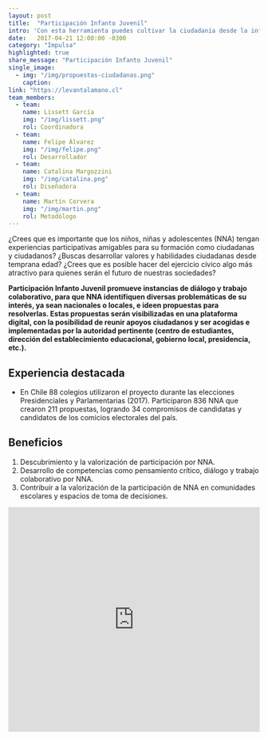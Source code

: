 ```yaml
---
layout: post
title:  "Participación Infanto Juvenil"
intro: 'Con esta herramienta puedes cultivar la ciudadanía desde la infancia en niños, niñas y adolescentes.'
date:   2017-04-21 12:00:00 -0300
category: "Impulsa"
highlighted: true
share_message: "Participación Infanto Juvenil"
single_image:
  - img: "/img/propuestas-ciudadanas.png"
    caption:
link: "https://levantalamano.cl"
team_members:
  - team:
    name: Lissett García
    img: "/img/lissett.png"
    rol: Coordinadora
  - team:
    name: Felipe Álvarez
    img: "/img/felipe.png"
    rol: Desarrollador
  - team:
    name: Catalina Margozzini
    img: "/img/catalina.png"
    rol: Diseñadora
  - team:
    name: Martín Corvera
    img: "/img/martin.png"
    rol: Metodólogo
---
```

¿Crees que es importante que los niños, niñas y adolescentes (NNA) tengan experiencias participativas amigables para su formación como ciudadanas y ciudadanos? ¿Buscas desarrollar valores y habilidades ciudadanas desde temprana edad? ¿Crees que es posible hacer del ejercicio cívico algo más atractivo para quienes serán el futuro de nuestras sociedades?

**Participación Infanto Juvenil promueve instancias de diálogo y trabajo colaborativo, para que NNA identifiquen diversas problemáticas de su interés, ya sean nacionales o locales, e ideen propuestas para resolverlas. Estas propuestas serán visibilizadas en una plataforma digital, con la posibilidad de reunir apoyos ciudadanos y ser acogidas e implementadas por la autoridad pertinente (centro de estudiantes, dirección del establecimiento educacional, gobierno local, presidencia, etc.).**

## Experiencia destacada
- En Chile 88 colegios utilizaron el proyecto durante las elecciones Presidenciales y Parlamentarias (2017). Participaron 836 NNA que crearon 211 propuestas, logrando 34 compromisos de candidatas y candidatos de los comicios electorales del país.

## Beneficios
1. Descubrimiento y la valorización de participación por NNA.
2. Desarrollo de competencias como pensamiento crítico,  diálogo y trabajo colaborativo por NNA.
3. Contribuir a la valorización de la participación de NNA en comunidades escolares y espacios de toma de decisiones.

<iframe width="100%" height="450" src="https://www.youtube.com/embed/W-jfqeUijbs?rel=0&amp;showinfo=0" frameborder="0" allow="autoplay; encrypted-media" allowfullscreen></iframe>
